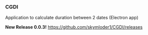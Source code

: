 ###  CGDI
 Application to calculate duration between 2 dates (Electron app)
 
<b>New Release 0.0.3!</b>
https://github.com/skymloder1/CGDI/releases

